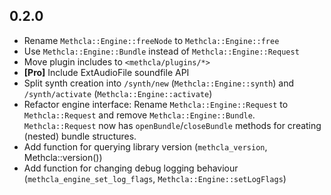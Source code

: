 ## 0.2.0

* Rename `Methcla::Engine::freeNode` to `Methcla::Engine::free`
* Use `Methcla::Engine::Bundle` instead of `Methcla::Engine::Request`
* Move plugin includes to `<methcla/plugins/*>`
* **[Pro]** Include ExtAudioFile soundfile API
* Split synth creation into `/synth/new` (`Methcla::Engine::synth`) and `/synth/activate` (`Methcla::Engine::activate`)
* Refactor engine interface: Rename `Methcla::Engine::Request` to `Methcla::Request` and remove `Methcla::Engine::Bundle`. `Methcla::Request` now has `openBundle`/`closeBundle` methods for creating (nested) bundle structures.
* Add function for querying library version (`methcla_version`, Methcla::version())
* Add function for changing debug logging behaviour (`methcla_engine_set_log_flags`, `Methcla::Engine::setLogFlags`)
